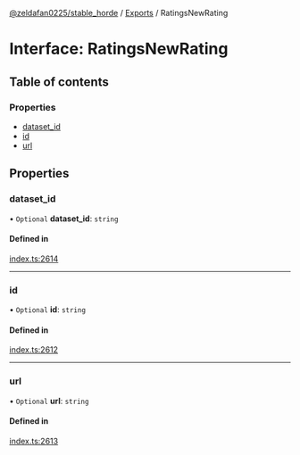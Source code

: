 [@zeldafan0225/stable_horde](../../README.md) / [Exports](../modules.md) / RatingsNewRating

# Interface: RatingsNewRating

## Table of contents

### Properties

- [dataset\_id](RatingsNewRating.md#dataset_id)
- [id](RatingsNewRating.md#id)
- [url](RatingsNewRating.md#url)

## Properties

### dataset\_id

• `Optional` **dataset\_id**: `string`

#### Defined in

[index.ts:2614](https://github.com/MrlolDev/stable_horde/blob/2389aa8/index.ts#L2614)

___

### id

• `Optional` **id**: `string`

#### Defined in

[index.ts:2612](https://github.com/MrlolDev/stable_horde/blob/2389aa8/index.ts#L2612)

___

### url

• `Optional` **url**: `string`

#### Defined in

[index.ts:2613](https://github.com/MrlolDev/stable_horde/blob/2389aa8/index.ts#L2613)
